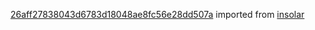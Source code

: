 [26aff27838043d6783d18048ae8fc56e28dd507a](https://github.com/insolar/insolar/commit/26aff27838043d6783d18048ae8fc56e28dd507a) imported from [insolar](https://github.com/insolar/insolar)
